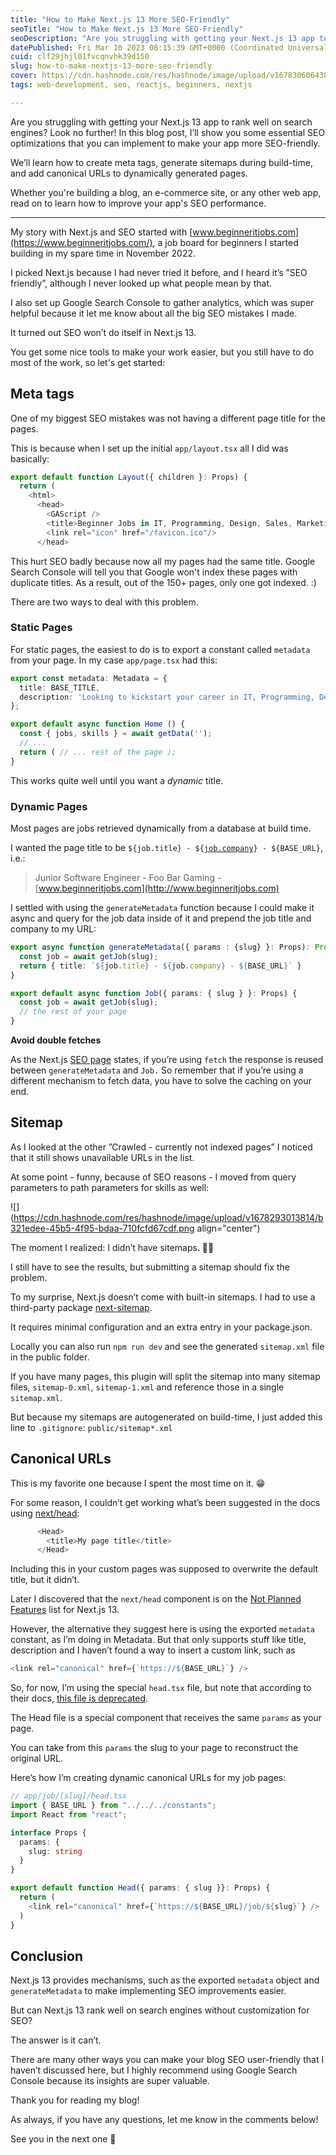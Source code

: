 ```yaml
---
title: "How to Make Next.js 13 More SEO-Friendly"
seoTitle: "How to Make Next.js 13 More SEO-Friendly"
seoDescription: "Are you struggling with getting your Next.js 13 app to rank well on search engines? I’ll show you some essential SEO optimizations that you can implement."
datePublished: Fri Mar 10 2023 08:15:39 GMT+0000 (Coordinated Universal Time)
cuid: clf29jhjl01fvcqnvhk39d150
slug: how-to-make-nextjs-13-more-seo-friendly
cover: https://cdn.hashnode.com/res/hashnode/image/upload/v1678306064383/f40f3172-23b8-4d91-8062-b4f2924f4231.png
tags: web-development, seo, reactjs, beginners, nextjs

---
```


Are you struggling with getting your Next.js 13 app to rank well on search engines? Look no further! In this blog post, I’ll show you some essential SEO optimizations that you can implement to make your app more SEO-friendly.

We’ll learn how to create meta tags, generate sitemaps during build-time, and add canonical URLs to dynamically generated pages.

Whether you're building a blog, an e-commerce site, or any other web app, read on to learn how to improve your app's SEO performance.

---

My story with Next.js and SEO started with [www.beginneritjobs.com](https://www.beginneritjobs.com/), a job board for beginners I started building in my spare time in November 2022.

I picked Next.js because I had never tried it before, and I heard it’s ”SEO friendly”, although I never looked up what people mean by that.

I also set up Google Search Console to gather analytics, which was super helpful because it let me know about all the big SEO mistakes I made.

It turned out SEO won’t do itself in Next.js 13.

You get some nice tools to make your work easier, but you still have to do most of the work, so let's get started:

## Meta tags

One of my biggest SEO mistakes was not having a different page title for the pages.

This is because when I set up the initial `app/layout.tsx` all I did was basically:

```typescript
export default function Layout({ children }: Props) {
  return (
    <html>
      <head>
        <GAScript />
        <title>Beginner Jobs in IT, Programming, Design, Sales, Marketing</title>
        <link rel="icon" href="/favicon.ico"/>
      </head>
```

This hurt SEO badly because now all my pages had the same title. Google Search Console will tell you that Google won't index these pages with duplicate titles. As a result, out of the 150+ pages, only one got indexed. :)

There are two ways to deal with this problem.

### Static Pages

For static pages, the easiest to do is to export a constant called `metadata` from your page. In my case `app/page.tsx` had this:

```typescript
export const metadata: Metadata = {
  title: BASE_TITLE,
  description: 'Looking to kickstart your career in IT, Programming, Design, Sales, or Marketing? Our job board features a variety of beginner-friendly roles, from entry-level positions to internships. Browse and apply today to find your perfect fit and launch your career in the exciting world of technology and business.',
};

export default async function Home () {
  const { jobs, skills } = await getData('');
  // ...
  return ( // ... rest of the page );
}
```

This works quite well until you want a *dynamic* title.

### Dynamic Pages

Most pages are jobs retrieved dynamically from a database at build time.

I wanted the page title to be `${job.title} - ${`[`job.company`](http://job.company)`} - ${BASE_URL}`, i.e.:

> Junior Software Engineer - Foo Bar Gaming - [www.beginneritjobs.com](http://www.beginneritjobs.com)

I settled with using the `generateMetadata` function because I could make it async and query for the job data inside of it and prepend the job title and company to my URL:

```typescript
export async function generateMetadata({ params : {slug} }: Props): Promise<Metadata> {
  const job = await getJob(slug);
  return { title: `${job.title} - ${job.company} - ${BASE_URL}` }
}

export default async function Job({ params: { slug } }: Props) {
  const job = await getJob(slug);
  // the rest of your page
}
```

**Avoid double fetches**

As the Next.js [SEO page](https://beta.nextjs.org/docs/guides/seo) states, if you’re using `fetch` the response is reused between `generateMetadata` and `Job.` So remember that if you’re using a different mechanism to fetch data, you have to solve the caching on your end.

## Sitemap

As I looked at the other ”Crawled - currently not indexed pages” I noticed that it still shows unavailable URLs in the list.

At some point - funny, because of SEO reasons - I moved from query parameters to path parameters for skills as well:

![](https://cdn.hashnode.com/res/hashnode/image/upload/v1678293013814/b321edee-45b5-4f95-bdaa-710fcfd67cdf.png align="center")

The moment I realized: I didn’t have sitemaps. 🤦‍♂️

I still have to see the results, but submitting a sitemap should fix the problem.

To my surprise, Next.js doesn’t come with built-in sitemaps. I had to use a third-party package [next-sitemap](https://www.npmjs.com/package/next-sitemap).

It requires minimal configuration and an extra entry in your package.json.

Locally you can also run `npm run dev` and see the generated `sitemap.xml` file in the public folder.

If you have many pages, this plugin will split the sitemap into many sitemap files, `sitemap-0.xml`, `sitemap-1.xml` and reference those in a single `sitemap.xml`.

But because my sitemaps are autogenerated on build-time, I just added this line to `.gitignore`: `public/sitemap*.xml`

## Canonical URLs

This is my favorite one because I spent the most time on it. 😁

For some reason, I couldn’t get working what’s been suggested in the docs using [next/head](https://nextjs.org/docs/api-reference/next/head):

```typescript
      <Head>
        <title>My page title</title>
      </Head>
```

Including this in your custom pages was supposed to overwrite the default title, but it didn’t.

Later I discovered that the `next/head` component is on the [Not Planned Features](https://beta.nextjs.org/docs/app-directory-roadmap#not-planned-features) list for Next.js 13.

However, the alternative they suggest here is using the exported `metadata` constant, as I’m doing in Metadata. But that only supports stuff like title, description and I haven’t found a way to insert a custom link, such as

```typescript
<link rel="canonical" href={`https://${BASE_URL}`} />
```

So, for now, I’m using the special `head.tsx` file, but note that according to their docs, [this file is deprecated](https://beta.nextjs.org/docs/api-reference/file-conventions/head#migration-guide).

The Head file is a special component that receives the same `params` as your page.

You can take from this `params` the slug to your page to reconstruct the original URL.

Here’s how I’m creating dynamic canonical URLs for my job pages:

```typescript
// app/job/[slug]/head.tsx
import { BASE_URL } from "../../../constants";
import React from "react";

interface Props {
  params: {
    slug: string
  }
}

export default function Head({ params: { slug }}: Props) {
  return (
    <link rel="canonical" href={`https://${BASE_URL}/job/${slug}`} />
  )
}
```

## Conclusion

Next.js 13 provides mechanisms, such as the exported `metadata` object and `generateMetadata` to make implementing SEO improvements easier.

But can Next.js 13 rank well on search engines without customization for SEO?

The answer is it can’t.

There are many other ways you can make your blog SEO user-friendly that I haven’t discussed here, but I highly recommend using Google Search Console because its insights are super valuable.

Thank you for reading my blog!

As always, if you have any questions, let me know in the comments below!

See you in the next one 👋